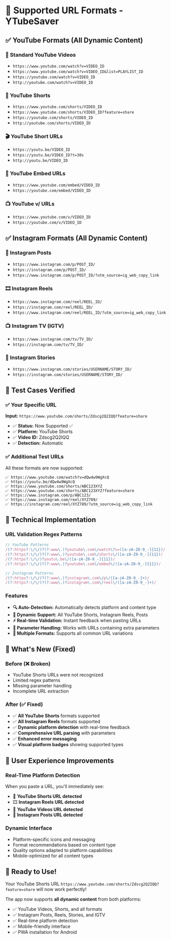 # 🎯 Supported URL Formats - YTubeSaver

## ✅ YouTube Formats (All Dynamic Content)

### 🎥 Standard YouTube Videos

- `https://www.youtube.com/watch?v=VIDEO_ID`
- `https://www.youtube.com/watch?v=VIDEO_ID&list=PLAYLIST_ID`
- `https://youtube.com/watch?v=VIDEO_ID`
- `http://youtube.com/watch?v=VIDEO_ID`

### 📱 YouTube Shorts

- `https://www.youtube.com/shorts/VIDEO_ID`
- `https://www.youtube.com/shorts/VIDEO_ID?feature=share`
- `https://youtube.com/shorts/VIDEO_ID`
- `http://youtube.com/shorts/VIDEO_ID`

### 🎬 YouTube Short URLs

- `https://youtu.be/VIDEO_ID`
- `https://youtu.be/VIDEO_ID?t=30s`
- `http://youtu.be/VIDEO_ID`

### 🔗 YouTube Embed URLs

- `https://www.youtube.com/embed/VIDEO_ID`
- `https://youtube.com/embed/VIDEO_ID`

### 📺 YouTube v/ URLs

- `https://www.youtube.com/v/VIDEO_ID`
- `https://youtube.com/v/VIDEO_ID`

## ✅ Instagram Formats (All Dynamic Content)

### 📸 Instagram Posts

- `https://www.instagram.com/p/POST_ID/`
- `https://instagram.com/p/POST_ID/`
- `https://www.instagram.com/p/POST_ID/?utm_source=ig_web_copy_link`

### 🎞️ Instagram Reels

- `https://www.instagram.com/reel/REEL_ID/`
- `https://instagram.com/reel/REEL_ID/`
- `https://www.instagram.com/reel/REEL_ID/?utm_source=ig_web_copy_link`

### 📺 Instagram TV (IGTV)

- `https://www.instagram.com/tv/TV_ID/`
- `https://instagram.com/tv/TV_ID/`

### 📱 Instagram Stories

- `https://www.instagram.com/stories/USERNAME/STORY_ID/`
- `https://instagram.com/stories/USERNAME/STORY_ID/`

## 🧪 Test Cases Verified

### ✅ Your Specific URL

**Input:** `https://www.youtube.com/shorts/Zdscg2Q2IQQ?feature=share`

- ✅ **Status:** Now Supported ✅
- ✅ **Platform:** YouTube Shorts
- ✅ **Video ID:** Zdscg2Q2IQQ
- ✅ **Detection:** Automatic

### ✅ Additional Test URLs

All these formats are now supported:

```
✅ https://www.youtube.com/watch?v=dQw4w9WgXcQ
✅ https://youtu.be/dQw4w9WgXcQ  
✅ https://www.youtube.com/shorts/ABC123XYZ
✅ https://www.youtube.com/shorts/ABC123XYZ?feature=share
✅ https://www.instagram.com/p/ABC123/
✅ https://www.instagram.com/reel/XYZ789/
✅ https://instagram.com/reel/XYZ789/?utm_source=ig_web_copy_link
```

## 🔧 Technical Implementation

### URL Validation Regex Patterns

```javascript
// YouTube Patterns
/(?:https?:\/\/)?(?:www\.)?youtube\.com\/watch\?v=([a-zA-Z0-9_-]{11})/
/(?:https?:\/\/)?(?:www\.)?youtube\.com\/shorts\/([a-zA-Z0-9_-]{11})/
/(?:https?:\/\/)?youtu\.be\/([a-zA-Z0-9_-]{11})/
/(?:https?:\/\/)?(?:www\.)?youtube\.com\/embed\/([a-zA-Z0-9_-]{11})/

// Instagram Patterns  
/(?:https?:\/\/)?(?:www\.)?instagram\.com\/p\/([a-zA-Z0-9_-]+)/
/(?:https?:\/\/)?(?:www\.)?instagram\.com\/reel\/([a-zA-Z0-9_-]+)/
```

### Features

- **🔍 Auto-Detection:** Automatically detects platform and content type
- **📱 Dynamic Support:** All YouTube Shorts, Instagram Reels, Posts
- **⚡ Real-time Validation:** Instant feedback when pasting URLs
- **🎯 Parameter Handling:** Works with URLs containing extra parameters
- **🔗 Multiple Formats:** Supports all common URL variations

## 🚀 What's New (Fixed)

### Before (❌ Broken)

- YouTube Shorts URLs were not recognized
- Limited regex patterns
- Missing parameter handling
- Incomplete URL extraction

### After (✅ Fixed)

- ✅ **All YouTube Shorts** formats supported
- ✅ **All Instagram Reels** formats supported
- ✅ **Dynamic platform detection** with real-time feedback
- ✅ **Comprehensive URL parsing** with parameters
- ✅ **Enhanced error messaging**
- ✅ **Visual platform badges** showing supported types

## 📱 User Experience Improvements

### Real-Time Platform Detection

When you paste a URL, you'll immediately see:

- 📱 **YouTube Shorts URL detected**
- 🎞️ **Instagram Reels URL detected**
- 🎥 **YouTube Videos URL detected**
- 📸 **Instagram Posts URL detected**

### Dynamic Interface

- Platform-specific icons and messaging
- Format recommendations based on content type
- Quality options adapted to platform capabilities
- Mobile-optimized for all content types

## 🎉 Ready to Use!

Your YouTube Shorts URL `https://www.youtube.com/shorts/Zdscg2Q2IQQ?feature=share` will now work perfectly!

The app now supports **all dynamic content** from both platforms:

- ✅ YouTube Videos, Shorts, and all formats
- ✅ Instagram Posts, Reels, Stories, and IGTV
- ✅ Real-time platform detection
- ✅ Mobile-friendly interface
- ✅ PWA installation for Android
